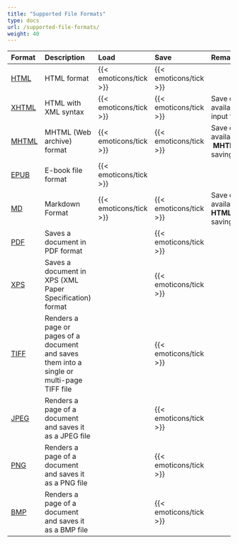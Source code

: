 ```yaml
---
title: "Supported File Formats"
type: docs
url: /supported-file-formats/
weight: 40
---
```


|**Format**|**Description**|**Load**|**Save**|**Remarks**|
| :- | :- | :- | :- | :- |
|[HTML](https://docs.fileformat.com/web/html/)|HTML format|{{< emoticons/tick >}}|{{< emoticons/tick >}}| |
|[XHTML](https://docs.fileformat.com/web/xhtml/)|HTML with XML syntax|{{< emoticons/tick >}}|{{< emoticons/tick >}}|Save option is only available when the input file is **XHTML**|
|[MHTML](https://docs.fileformat.com/web/mhtml/)|MHTML (Web archive) format|{{< emoticons/tick >}}|{{< emoticons/tick >}}|Save option is only available for an  **MHTML** document saving|
|[EPUB](https://docs.fileformat.com/ebook/epub/)|E-book file format|{{< emoticons/tick >}}| | |
|[MD](https://docs.fileformat.com/word-processing/md/)|Markdown Format|{{< emoticons/tick >}}|{{< emoticons/tick >}}|Save option is only available for an **HTML** document saving|
|[PDF](https://docs.fileformat.com/view/pdf/)|Saves a document in PDF format| |{{< emoticons/tick >}}| |
|[XPS](https://docs.fileformat.com/page-description-language/xps/)|Saves a document in XPS (XML Paper Specification) format| |{{< emoticons/tick >}}| |
|[TIFF](https://docs.fileformat.com/image/tiff/)|Renders a page or pages of a document and saves them into a single or multi-page TIFF file| |{{< emoticons/tick >}}| |
|[JPEG](https://docs.fileformat.com/image/jpeg/)|Renders a page of a document and saves it as a JPEG file| |{{< emoticons/tick >}}| |
|[PNG](https://docs.fileformat.com/image/png/)|Renders a page of a document and saves it as a PNG file| |{{< emoticons/tick >}}| |
|[BMP](https://docs.fileformat.com/image/bmp/)|Renders a page of a document and saves it as a BMP file| |{{< emoticons/tick >}}| |

